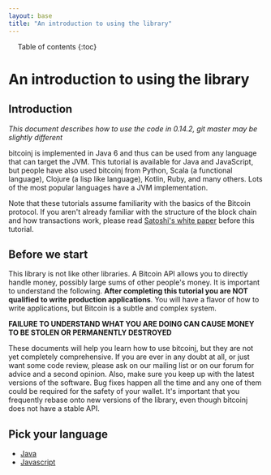 ```yaml
---
layout: base
title: "An introduction to using the library"
---
```


<div markdown="1" id="toc" class="toc"><div markdown="1">

* Table of contents
{:toc}

</div></div>

<div markdown="1" class="toccontent">

# An introduction to using the library

## Introduction

_This document describes how to use the code in 0.14.2, git master may be slightly different_

bitcoinj is implemented in Java 6 and thus can be used from any language that can target the JVM. This tutorial is available for Java and JavaScript, but people have also used bitcoinj from Python, Scala (a functional language), Clojure (a lisp like language), Kotlin, Ruby, and many others. Lots of the most popular languages have a JVM implementation.

Note that these tutorials assume familiarity with the basics of the Bitcoin protocol. If you aren't already familiar with the structure of the block chain and how transactions work, please read [Satoshi's white paper](https://bitcoin.org/bitcoin.pdf) before this tutorial.


## Before we start

This library is not like other libraries. A Bitcoin API allows you to directly handle money, possibly large sums of other people's money. It is important to understand the following. **After completing this tutorial you are NOT qualified to write production applications**. You will have a flavor of how to write applications, but Bitcoin is a subtle and complex system.

**FAILURE TO UNDERSTAND WHAT YOU ARE DOING CAN CAUSE MONEY TO BE STOLEN OR PERMANENTLY DESTROYED**

These documents will help you learn how to use bitcoinj, but they are not yet completely comprehensive. If you are ever in any doubt at all, or just want some code review, please ask on our mailing list or on our forum for advice and a second opinion. Also, make sure you keep up with the latest versions of the software. Bug fixes happen all the time and any one of them could be required for the safety of your wallet. It's important that you frequently rebase onto new versions of the library, even though bitcoinj does not have a stable API.

## Pick your language

* <a href="/getting-started-java">Java</a>
* <a href="/getting-started-js">Javascript</a>

</div>